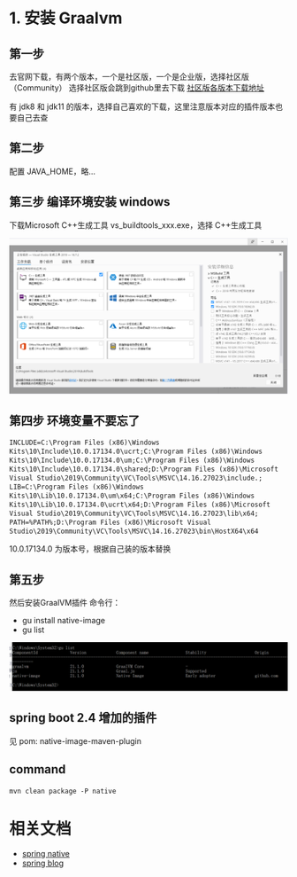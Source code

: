 # 1. 安装 Graalvm #
## 第一步 ##
去官网下载，有两个版本，一个是社区版，一个是企业版，选择社区版（Community）
选择社区版会跳到github里去下载 [社区版各版本下载地址](https://github.com/graalvm/graalvm-ce-builds/tags)

有 jdk8 和 jdk11 的版本，选择自己喜欢的下载，这里注意版本对应的插件版本也要自己去查


## 第二步 ##
配置 JAVA_HOME，略...

## 第三步 编译环境安装 windows ##

下载Microsoft C++生成工具 vs_buildtools_xxx.exe，选择 C++生成工具

![安装 MSVC](./vs_tools_setup.png)

## 第四步 环境变量不要忘了 ##
```text
INCLUDE=C:\Program Files (x86)\Windows Kits\10\Include\10.0.17134.0\ucrt;C:\Program Files (x86)\Windows Kits\10\Include\10.0.17134.0\um;C:\Program Files (x86)\Windows Kits\10\Include\10.0.17134.0\shared;D:\Program Files (x86)\Microsoft Visual Studio\2019\Community\VC\Tools\MSVC\14.16.27023\include.;
LIB=C:\Program Files (x86)\Windows Kits\10\Lib\10.0.17134.0\um\x64;C:\Program Files (x86)\Windows Kits\10\Lib\10.0.17134.0\ucrt\x64;D:\Program Files (x86)\Microsoft Visual Studio\2019\Community\VC\Tools\MSVC\14.16.27023\lib\x64;
PATH=%PATH%;D:\Program Files (x86)\Microsoft Visual Studio\2019\Community\VC\Tools\MSVC\14.16.27023\bin\HostX64\x64
```
10.0.17134.0 为版本号，根据自己装的版本替换


## 第五步 ##
然后安装GraalVM插件
命令行：
* gu install native-image
* gu list

![gu list](./gu_list.png)


## spring boot 2.4 增加的插件 ##
见 pom: native-image-maven-plugin


## command ##
```text
mvn clean package -P native
```

# 相关文档 #

* [spring native](https://docs.spring.io/spring-native/docs/current/reference/htmlsingle/#getting-started-native-image)
* [spring blog](https://spring.io/blog/2020/06/16/spring-tips-spring-and-graalvm-pt-2)